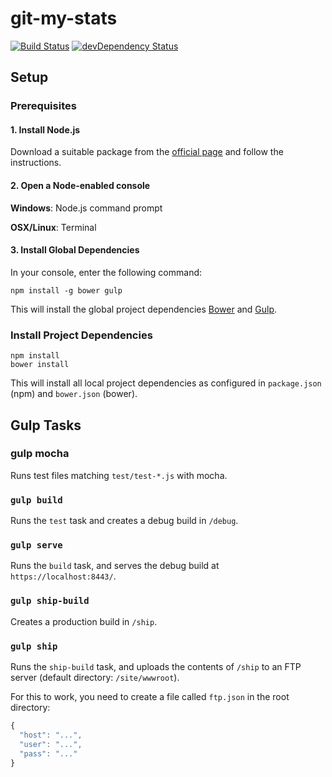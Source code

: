 # git-my-stats
[![Build Status](https://travis-ci.org/Joeoh/GitMyStats.svg?branch=master)](https://travis-ci.org/Joeoh/GitMyStats)
[![devDependency Status](https://david-dm.org/Joeoh/GitMyStats/dev-status.svg)](https://david-dm.org/Joeoh/GitMyStats#info=devDependencies)

## Setup
### Prerequisites
#### 1. Install Node.js
Download a suitable package from the [official page](https://nodejs.org/en/) and follow the instructions.
#### 2. Open a Node-enabled console
**Windows**: Node.js command prompt

**OSX/Linux**: Terminal
#### 3. Install Global Dependencies
In your console, enter the following command:
```
npm install -g bower gulp
```
This will install the global project dependencies [Bower](http://bower.io/) and [Gulp](http://gulpjs.com/).

### Install Project Dependencies
```
npm install
bower install
```
This will install all local project dependencies as configured in `package.json` (npm) and `bower.json` (bower).

## Gulp Tasks
### gulp mocha
Runs test files matching `test/test-*.js` with mocha.

### `gulp build`
Runs the `test` task and creates a debug build in `/debug`.

### `gulp serve`
Runs the `build` task, and serves the debug build at `https://localhost:8443/`.

### `gulp ship-build`
Creates a production build in `/ship`.

### `gulp ship`
Runs the `ship-build` task, and uploads the contents of `/ship` to an FTP server (default directory: `/site/wwwroot`).

For this to work, you need to create a file called `ftp.json` in the root directory:
```javascript
{
  "host": "...",
  "user": "...",
  "pass": "..."
}
```